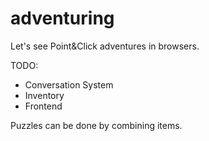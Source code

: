adventuring
===========

Let's see Point&amp;Click adventures in browsers.

TODO:
* Conversation System
* Inventory
* Frontend

Puzzles can be done by combining items.
